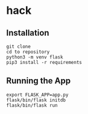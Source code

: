# hack

## Installation
```
git clone
cd to repository
python3 -m venv flask
pip3 install -r requirements
```


## Running the App
```
export FLASK_APP=app.py
flask/bin/flask initdb
flask/bin/flask run
```
